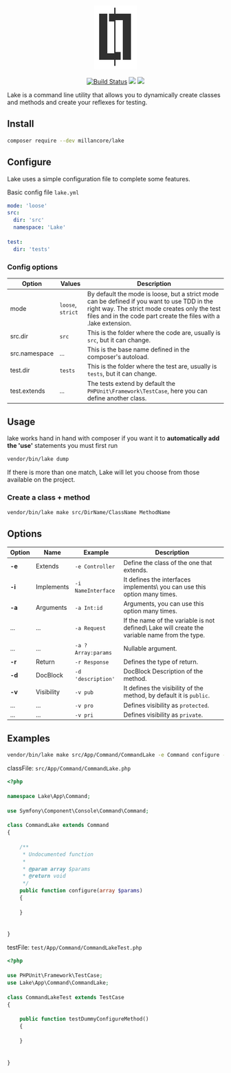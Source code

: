 <p align="center"><img src="https://raw.githubusercontent.com/millancore/lake/master/logo.jpg"></p>

<p align="center">
<a href="https://travis-ci.org/millancore/lake?branch=master"><img src="https://travis-ci.org/millancore/lake.svg?branch=master" alt="Build Status"></a>
<a href="https://codeclimate.com/github/millancore/lake/maintainability"><img src="https://api.codeclimate.com/v1/badges/802c342410008cbd8c08/maintainability" /></a>
<a href="https://codeclimate.com/github/millancore/lake/test_coverage"><img src="https://api.codeclimate.com/v1/badges/802c342410008cbd8c08/test_coverage" /></a>
</p>

Lake is a command line utility that allows you to dynamically create classes and methods and create your reflexes for testing.


## Install 
```bash
composer require --dev millancore/lake
```

## Configure
Lake uses a simple configuration file to complete some features.

Basic config file `lake.yml`
```yml
mode: 'loose'
src:
  dir: 'src'
  namespace: 'Lake'

test:
  dir: 'tests'
```

### Config options

Option   | Values | Description
---------| ------ | -----------
mode | `loose`, `strict` | By default the mode is loose, but a strict mode can be defined if you want to use TDD in the right way. The strict mode creates only the test files and in the code part create the files with a .lake extension.
src.dir | `src` | This is the folder where the code are, usually is `src`, but it can change.
src.namespace | ... | This is the base name defined in the composer's autoload.
test.dir | `tests` | This is the folder where the test are, usually is `tests`, but it can change.
test.extends | ... | The tests extend by default the `PHPUnit\Framework\TestCase`, here you can define another class.

## Usage

lake works hand in hand with composer if you want it to **automatically add the 'use'** statements you must first run 

```bash
vendor/bin/lake dump
```
If there is more than one match, Lake will let you choose from those available on the project.


### Create a class + method

```bash
vendor/bin/lake make src/DirName/ClassName MethodName 
```

## Options


Option | Name   | Example | Description
------ | ------ | ------- | -----------
**-e** | Extends    | `-e Controller` |  Define the class of the one that extends. 
**-i** | Implements | `-i NameInterface` | It defines the interfaces implements\ you can use this option many times. 
**-a** | Arguments  | `-a Int:id` | Arguments, you can use this option many times.
...    | ...       | `-a Request`| If the name of the variable is not defined\ Lake will create the variable name from the type.
...    | ...       | `-a ?Array:params` | Nullable argument.
**-r** | Return     | `-r Response` | Defines the type of return.
**-d** | DocBlock   | `-d 'description'` | DocBlock Description of the method.
**-v** | Visibility | `-v pub` | It defines the visibility of the method, by default it is `public`.
...    | ...       | `-v pro` | Defines visibility as `protected`.
...    | ...       | `-v pri` | Defines visibility as `private`.



## Examples

```bash
vendor/bin/lake make src/App/Command/CommandLake -e Command configure -a array:params
```


classFile: `src/App/Command/CommandLake.php`
```php
<?php

namespace Lake\App\Command;

use Symfony\Component\Console\Command\Command;

class CommandLake extends Command
{

    /**
     * Undocumented function
     *
     * @param array $params
     * @return void
     */
    public function configure(array $params)
    {

    }


}
```
testFile: `test/App/Command/CommandLakeTest.php`

```php
<?php

use PHPUnit\Framework\TestCase;
use Lake\App\Command\CommandLake;

class CommandLakeTest extends TestCase
{

    public function testDummyConfigureMethod()
    {

    }


}
```


